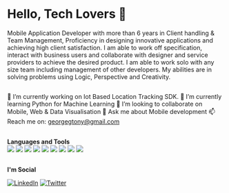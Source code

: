 # Hello, Tech Lovers 👋

Mobile Application Developer with more than 6 years in Client handling & Team Management, Proficiency in designing innovative applications and achieving high client satisfaction. I am able to work off specification, interact with business users and collaborate with designer and service providers to achieve the desired product. I am able to work solo with any size team including management of other developers. My abilities are in solving problems using Logic, Perspective and Creativity.

##
🔭 I’m currently working on Iot Based Location Tracking SDK.
🌱 I’m currently learning Python for Machine Learning
👯 I’m looking to collaborate on Mobile, Web & Data Visualisation
💬 Ask me about Mobile development
📫 Reach me on: georgegtony@gmail.com
##

**Languages and Tools**  
<img src ="https://img.shields.io/badge/-Android-white?style=for-the-badge&logo=android"> <img src ="https://img.shields.io/badge/-Kotlin-white?style=for-the-badge&logo=kotlin"> <img src="https://img.shields.io/badge/-JAVA-orange?style=for-the-badge&logo=java"> <img src="https://img.shields.io/badge/-Android%20Studio-white?style=for-the-badge&logo=android-studio"> <img src ="https://img.shields.io/badge/-iOS-red?style=for-the-badge&logo=apple"> <img src="https://img.shields.io/badge/-Swift-white?style=for-the-badge&logo=swift"> <img src="https://img.shields.io/badge/-Flutter-blue?style=for-the-badge&logo=flutter"> <img src="https://img.shields.io/badge/-DART-blue?style=for-the-badge&logo=dart">  <img src ="https://img.shields.io/badge/-HTML-red?style=for-the-badge&logo=html"> 

##

**I'm Social** 

<a href="https://www.linkedin.com/in/george-g-tony/" target="_blank"><img src="https://img.shields.io/badge/LinkedIn-%230077B5.svg?&style=flat-square&logo=linkedin&logoColor=white" alt="LinkedIn"></a>
<a href="https://twitter.com/georgeysview" target="_blank"><img src="https://img.shields.io/twitter/url?label=Follow&style=social&url=https%3A%2F%2Fshields.io" alt="Twitter"></a>

##
